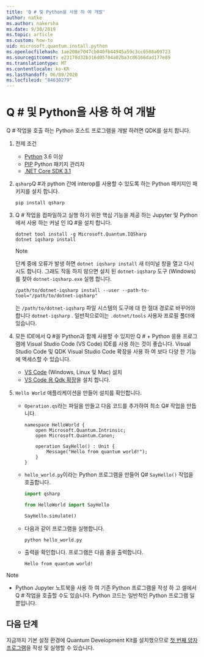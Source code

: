 ```yaml
---
title: 'Q # 및 Python을 사용 하 여 개발'
author: natke
ms.author: nakersha
ms.date: 9/30/2019
ms.topic: article
ms.custom: how-to
uid: microsoft.quantum.install.python
ms.openlocfilehash: 1ae208e7047cb040fb44945a59c3cc6508a09723
ms.sourcegitcommit: e23178d32b316d05784a02ba3cd6166dad177e89
ms.translationtype: MT
ms.contentlocale: ko-KR
ms.lasthandoff: 06/09/2020
ms.locfileid: "84630279"
---
```

# <a name="develop-with-q-and-python"></a>Q # 및 Python을 사용 하 여 개발

Q # 작업을 호출 하는 Python 호스트 프로그램을 개발 하려면 QDK를 설치 합니다.

1. 전제 조건

    - [Python](https://www.python.org/downloads/) 3.6 이상
    - [PIP](https://pip.pypa.io/en/stable/installing) Python 패키지 관리자
    - [.NET Core SDK 3.1](https://dotnet.microsoft.com/download/dotnet-core/3.1)


1. `qsharp`Q #과 python 간에 interop를 사용할 수 있도록 하는 Python 패키지인 패키지를 설치 합니다.

    ```
    pip install qsharp
    ```

1. Q # 작업을 컴파일하고 실행 하기 위한 핵심 기능을 제공 하는 Jupyter 및 Python에서 사용 하는 커널 인 IQ #을 설치 합니다.

    ```dotnetcli
    dotnet tool install -g Microsoft.Quantum.IQSharp
    dotnet iqsharp install
    ```

    > [!NOTE]
    > 단계 중에 오류가 발생 하면 `dotnet iqsharp install` 새 터미널 창을 열고 다시 시도 합니다.
    > 그래도 작동 하지 않으면 설치 된 `dotnet-iqsharp` 도구 (Windows)를 찾아 `dotnet-iqsharp.exe` 실행 합니다.
    > ```
    > /path/to/dotnet-iqsharp install --user --path-to-tool="/path/to/dotnet-iqsharp"
    > ```
    > 는 `/path/to/dotnet-iqsharp` 파일 시스템의 도구에 대 한 절대 경로로 바꾸어야 합니다 `dotnet-iqsharp` .
    > 일반적으로이는 `.dotnet/tools` 사용자 프로필 폴더에 있습니다.
  
1. 모든 IDE에서 Q #을 Python과 함께 사용할 수 있지만 Q # + Python 응용 프로그램에 Visual Studio Code (VS Code) IDE를 사용 하는 것이 좋습니다. Visual Studio Code 및 QDK Visual Studio Code 확장을 사용 하 여 보다 다양 한 기능에 액세스할 수 있습니다.

    - [VS Code](https://code.visualstudio.com/download) (Windows, Linux 및 Mac) 설치
    - [VS Code 용 Qdk 확장](https://marketplace.visualstudio.com/items?itemName=quantum.quantum-devkit-vscode)을 설치 합니다.

1. `Hello World` 애플리케이션을 만들어 설치를 확인합니다.

    - `Operation.qs`라는 파일을 만들고 다음 코드를 추가하여 최소 Q# 작업을 만듭니다.

        ```qsharp
        namespace HelloWorld {
            open Microsoft.Quantum.Intrinsic;
            open Microsoft.Quantum.Canon;

            operation SayHello() : Unit {
                Message("Hello from quantum world!");
            }
        }
        ```

    - `hello_world.py`이라는 Python 프로그램을 만들어 Q# `SayHello()` 작업을 호출합니다.

        ```python
        import qsharp

        from HelloWorld import SayHello

        SayHello.simulate()
        ```

    - 다음과 같이 프로그램을 실행합니다.

        ```
        python hello_world.py
        ```

    - 출력을 확인합니다. 프로그램은 다음 줄을 출력합니다.

        ```
        Hello from quantum world!
        ```


> [!NOTE]
> * Python Jupyter 노트북을 사용 하 여 기존 Python 프로그램을 작성 하 고 셀에서 Q # 작업을 호출할 수도 있습니다. Python 코드는 일반적인 Python 프로그램 일 뿐입니다.

## <a name="next-steps"></a>다음 단계

지금까지 기본 설정 환경에 Quantum Development Kit를 설치했으므로 [첫 번째 양자 프로그램](xref:microsoft.quantum.quickstarts.qrng)을 작성 및 실행할 수 있습니다.
